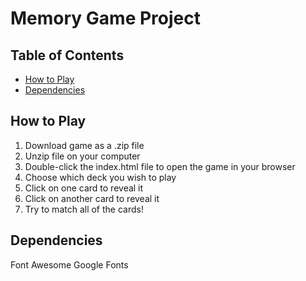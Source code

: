 # Memory Game Project

## Table of Contents

* [How to Play](#how-to-play)
* [Dependencies](#dependencies)

## How to Play

1. Download game as a .zip file
2. Unzip file on your computer
3. Double-click the index.html file to open the game in your browser
4. Choose which deck you wish to play
5. Click on one card to reveal it
6. Click on another card to reveal it
7. Try to match all of the cards!

## Dependencies

Font Awesome
Google Fonts
